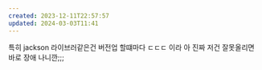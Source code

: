 ```yaml
---
created: 2023-12-11T22:57:57
updated: 2024-03-03T11:41
---
```

특히 jackson 라이브러같은건
버전업 할떄마다 ㄷㄷㄷ 이라
아 진짜 저건 잘못올리면 바로 장애 나니깐;;;